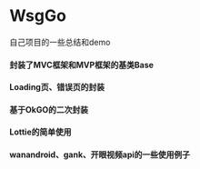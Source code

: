 # WsgGo
自己项目的一些总结和demo

#### 封装了MVC框架和MVP框架的基类Base  
#### Loading页、错误页的封装  
#### 基于OkGO的二次封装  
#### Lottie的简单使用  
#### wanandroid、gank、开眼视频api的一些使用例子  

